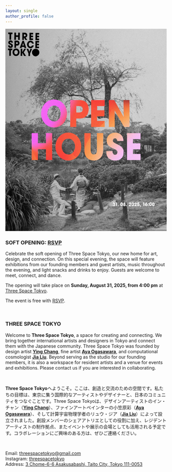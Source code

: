 ```yaml
---
layout: single
author_profile: false
---
```



<p align="center">
  <img src="/assets/open1.jpg" />
</p>

### SOFT OPENING: [RSVP](https://forms.gle/wFEJjbw8nyotrvqBA)

Celebrate the soft opening of Three Space Tokyo, our new home for art, design, and connection. On this special evening, the space will feature exhibitions from our founding members and guest artists, music throughout the evening, and light snacks and drinks to enjoy. Guests are welcome to meet, connect, and dance.

The opening will take place on **Sunday, August 31, 2025, from 4:00 pm** at [Three Space Tokyo](https://maps.app.goo.gl/U6qfJWBaE5sk5ypv9).

The event is free with [RSVP](https://forms.gle/wFEJjbw8nyotrvqBA).

<br>

### THREE SPACE TOKYO

Welcome to **Three Space Tokyo**, a space for creating and connecting. We bring together international artists and designers in Tokyo and connect them with the Japanese community. Three Space Tokyo was founded by design artist [**Ying Chang**](https://www.yingchang.co.uk/), fine artist [**Aya Ogasawara**](https://www.ayaogas.com/), and computational cosmologist [**Jia Liu**](https://liuxx479.github.io/). Beyond serving as the studio for our founding members, it is also a workspace for resident artists and a venue for events and exhibitions. Please contact us if you are interested in collaborating.


<br>

**Three Space Tokyo**へようこそ。ここは、創造と交流のための空間です。私たちの目標は、東京に集う国際的なアーティストやデザイナーと、日本のコミュニティをつなぐことです。Three Space Tokyoは、デザインアーティストのイン・チャン（[**Ying Chang**](https://www.yingchang.co.uk/)）、ファインアートペインターの小笠原彩（[**Aya Ogasawara**](https://www.ayaogas.com/)）、そして計算宇宙物理学者のリュウ・ジア（[**Jia Liu**](https://liuxx479.github.io/)）によって設立されました。創設メンバーのシェアアトリエとしての役割に加え、レジデントアーティストの制作拠点、またイベントや展示の会場としても活用される予定です。コラボレーションにご興味のある方は、ぜひご連絡ください。

<!---
<p align="center">
<img src="/assets/paintinglogo.jpg" width="600"/>
</p>

*Painting credit: "Her Tiny Equilibrium" by Aya Ogasawara (oil and egg tempera on canvas, 2023)*
-->

<br>

Email: [threespacetokyo@gmail.com](mailto:threespacetokyo@gmail.com)  
Instagram: [threespacetokyo](https://www.instagram.com/threespacetokyo/)  
Address: [3 Chome-6-6 Asakusabashi, Taito City, Tokyo 111-0053](https://maps.app.goo.gl/U6qfJWBaE5sk5ypv9)  
